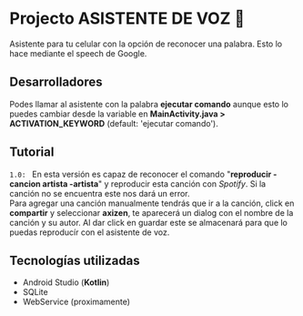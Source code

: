 
# Projecto ASISTENTE DE VOZ :speak_no_evil:
Asistente para tu celular con la opción de reconocer una palabra. Esto lo hace mediante el speech de Google.

## Desarrolladores
Podes llamar al asistente con la palabra **ejecutar comando** aunque esto lo puedes cambiar desde la variable en **MainActivity.java > ACTIVATION_KEYWORD** (default: 'ejecutar comando').

## Tutorial
`1.0: ` En esta versión es capaz de reconocer el comando "**reproducir -cancion artista -artista**" y reproducir esta canción con *Spotify*. Si la canción no se encuentra este nos dará un error.<br>
  Para agregar una canción manualmente tendrás que ir a la canción, click en **compartir** y seleccionar **axizen**, te aparecerá un dialog con el nombre de la canción y su autor. Al dar click en guardar este se almacenará para que lo puedas reproducír con el asistente de voz.
  
## Tecnologías utilizadas
* Android Studio (**Kotlin**)
* SQLite
* WebService (proximamente)

